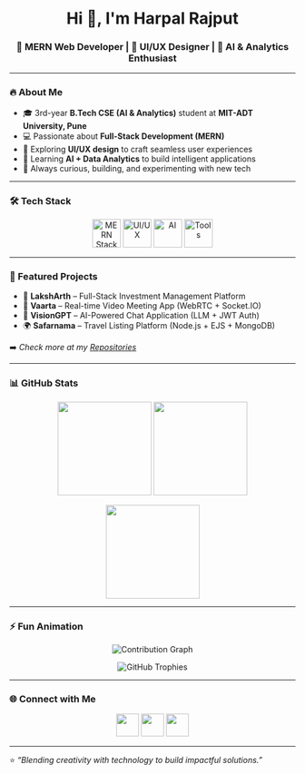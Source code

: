 <!-- Profile README for Harpal Rajput -->

<h1 align="center">Hi 👋, I'm Harpal Rajput</h1>
<h3 align="center">🚀 MERN Web Developer | 🎨 UI/UX Designer | 🤖 AI & Analytics Enthusiast</h3>

---

### 🔥 About Me  
- 🎓 3rd-year **B.Tech CSE (AI & Analytics)** student at **MIT-ADT University, Pune**  
- 💻 Passionate about **Full-Stack Development (MERN)**  
- 🎨 Exploring **UI/UX design** to craft seamless user experiences  
- 🤖 Learning **AI + Data Analytics** to build intelligent applications  
- 🚀 Always curious, building, and experimenting with new tech  

---

### 🛠️ Tech Stack  
<p align="center">
  <!-- MERN -->
  <img src="https://skillicons.dev/icons?i=mongodb,express,react,nodejs" height="50" alt="MERN Stack"/>
  <!-- UI/UX -->
  <img src="https://skillicons.dev/icons?i=figma,tailwind,bootstrap,html,css,js" height="50" alt="UI/UX"/>
  <!-- AI + Analytics -->
  <img src="https://skillicons.dev/icons?i=python,tensorflow,pytorch" height="50" alt="AI"/>
  <!-- Tools -->
  <img src="https://skillicons.dev/icons?i=git,github,vscode" height="50" alt="Tools"/>
</p>

---

### 📌 Featured Projects  
- 🏦 **LakshArth** – Full-Stack Investment Management Platform  
- 🎥 **Vaarta** – Real-time Video Meeting App (WebRTC + Socket.IO)  
- 🤖 **VisionGPT** – AI-Powered Chat Application (LLM + JWT Auth)  
- 🌍 **Safarnama** – Travel Listing Platform (Node.js + EJS + MongoDB)  

➡️ *Check more at my [Repositories](https://github.com/harpalrajput007?tab=repositories)*  

---

### 📊 GitHub Stats  
<p align="center">
  <img src="https://github-readme-stats.vercel.app/api?username=harpalrajput007&show_icons=true&theme=radical" height="165"/>
  <img src="https://github-readme-streak-stats.herokuapp.com/?user=harpalrajput007&theme=radical" height="165"/>
</p>  

<p align="center">
  <img src="https://github-readme-stats.vercel.app/api/top-langs/?username=harpalrajput007&layout=compact&theme=radical" height="165"/>
</p>

---

### ⚡ Fun Animation  
<p align="center">
  <img src="https://github-readme-activity-graph.vercel.app/graph?username=harpalrajput007&theme=tokyo-night" alt="Contribution Graph"/>
</p>  

<p align="center">
  <img src="https://github-profile-trophy.vercel.app/?username=harpalrajput007&theme=radical&no-frame=true&row=1&column=6" alt="GitHub Trophies"/>
</p>

---

### 🌐 Connect with Me  
<p align="center">
  <a href="https://linkedin.com/in/your-link" target="_blank"><img src="https://skillicons.dev/icons?i=linkedin" height="40"/></a>
  <a href="mailto:harpalsinghrajput007@gmail.com"><img src="https://skillicons.dev/icons?i=gmail" height="40"/></a>
  <a href="https://github.com/harpalrajput007" target="_blank"><img src="https://skillicons.dev/icons?i=github" height="40"/></a>
</p>

---

⭐️ *“Blending creativity with technology to build impactful solutions.”*  
